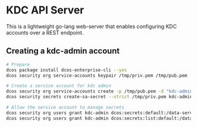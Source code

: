 # KDC API Server

This is a lightweight go-lang web-server that enables configuring KDC accounts over a REST endpoint.

## Creating a kdc-admin account

```sh
# Prepare
dcos package install dcos-enterprise-cli --yes
dcos security org service-accounts keypair /tmp/priv.pem /tmp/pub.pem

# Create a service account for kdc admin
dcos security org service-accounts create -p /tmp/pub.pem -d "kdc-admin-sa" kdc-admin
dcos security secrets create-sa-secret --strict /tmp/priv.pem kdc-admin "/kdc-admin"

# Allow the service account to manage secrets
dcos security org users grant kdc-admin dcos:secrets:default:/data-services full
dcos security org users grant kdc-admin dcos:secrets:list:default:/data-services create
```
